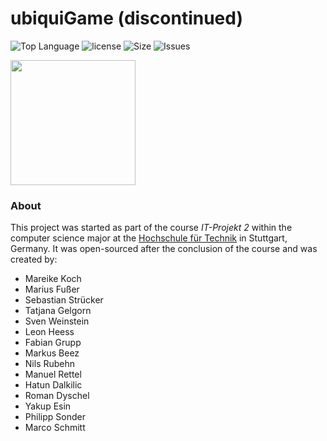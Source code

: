 # ubiquiGame (discontinued)

![Top Language](https://img.shields.io/github/languages/top/:MiXT4PE/:ubiquiGame.svg)
![license](https://img.shields.io/github/license/:MiXT4PE/:ubiquiGame.svg)
![Size](https://img.shields.io/github/repo-size/:MiXT4PE/:ubiquiGame.svg)
![Issues](https://img.shields.io/github/issues-raw/:MiXT4PE/:ubiquiGame.svg)



<img src="https://heess.me/img/projects/UbiquiGame.png" height="200px">

### About
This project was started as part of the course *IT-Projekt 2* within the computer science major at the [Hochschule für Technik](https://www.hft-stuttgart.de/) in Stuttgart, Germany. It was open-sourced after the conclusion of the course and was created by:

* Mareike Koch
* Marius Fußer
* Sebastian Strücker
* Tatjana Gelgorn
* Sven Weinstein
* Leon Heess
* Fabian Grupp
* Markus Beez
* Nils Rubehn
* Manuel Rettel
* Hatun Dalkilic
* Roman Dyschel
* Yakup Esin
* Philipp Sonder
* Marco Schmitt
